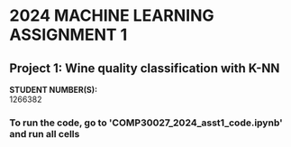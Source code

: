 # 2024 MACHINE LEARNING ASSIGNMENT 1

## Project 1: Wine quality classification with K-NN

**STUDENT NUMBER(S):**  
1266382

### To run the code, go to 'COMP30027_2024_asst1_code.ipynb' and run all cells